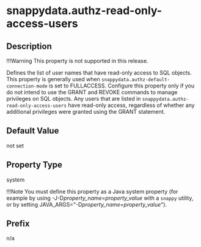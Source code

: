 # snappydata.authz-read-only-access-users

## Description


!!!Warning
	This property is not supported in this release.

Defines the list of user names that have read-only access to SQL objects. This property is generally used when `snappydata.authz-default-connection-mode` is set to FULLACCESS. Configure this property only if you do not intend to use the GRANT and REVOKE commands to manage privileges on SQL objects. Any users that are listed in `snappydata.authz-read-only-access-users` have read-only access, regardless of whether any additional privileges were granted using the GRANT statement.

## Default Value

not set

## Property Type

system

!!!Note 
	You must define this property as a Java system property (for example by using -J-D*property\_name*=*property\_value* with a `snappy` utility, or by setting JAVA\_ARGS="-D*property\_name*=*property\_value*").</p>

## Prefix

n/a
